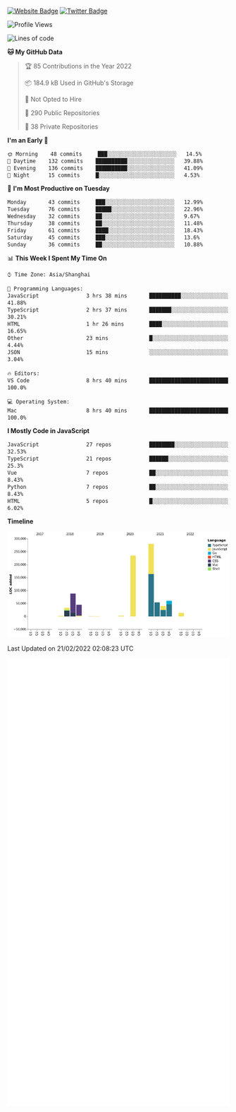 [![Website Badge](https://img.shields.io/badge/-caos.me-444444?style=flat&logo=Google-Chrome&logoColor=f2f2f2&link=https://caos.me)](https://caos.me)
[![Twitter Badge](https://img.shields.io/badge/-@caosbad-1da1f2?style=flat&labelColor=1ca0f1&logo=twitter&logoColor=white&link=https://twitter.com/caosbad)](https://twitter.com/caosbad)



<!--START_SECTION:waka-->
![Profile Views](http://img.shields.io/badge/Profile%20Views-9-blue)

![Lines of code](https://img.shields.io/badge/From%20Hello%20World%20I%27ve%20Written-856%20Thousand%20lines%20of%20code-blue)

**🐱 My GitHub Data** 

> 🏆 85 Contributions in the Year 2022
 > 
> 📦 184.9 kB Used in GitHub's Storage 
 > 
> 🚫 Not Opted to Hire
 > 
> 📜 290 Public Repositories 
 > 
> 🔑 38 Private Repositories  
 > 
**I'm an Early 🐤** 

```text
🌞 Morning    48 commits     ███░░░░░░░░░░░░░░░░░░░░░░   14.5% 
🌆 Daytime    132 commits    ██████████░░░░░░░░░░░░░░░   39.88% 
🌃 Evening    136 commits    ██████████░░░░░░░░░░░░░░░   41.09% 
🌙 Night      15 commits     █░░░░░░░░░░░░░░░░░░░░░░░░   4.53%

```
📅 **I'm Most Productive on Tuesday** 

```text
Monday       43 commits     ███░░░░░░░░░░░░░░░░░░░░░░   12.99% 
Tuesday      76 commits     █████░░░░░░░░░░░░░░░░░░░░   22.96% 
Wednesday    32 commits     ██░░░░░░░░░░░░░░░░░░░░░░░   9.67% 
Thursday     38 commits     ██░░░░░░░░░░░░░░░░░░░░░░░   11.48% 
Friday       61 commits     ████░░░░░░░░░░░░░░░░░░░░░   18.43% 
Saturday     45 commits     ███░░░░░░░░░░░░░░░░░░░░░░   13.6% 
Sunday       36 commits     ██░░░░░░░░░░░░░░░░░░░░░░░   10.88%

```


📊 **This Week I Spent My Time On** 

```text
⌚︎ Time Zone: Asia/Shanghai

💬 Programming Languages: 
JavaScript               3 hrs 38 mins       ██████████░░░░░░░░░░░░░░░   41.88% 
TypeScript               2 hrs 37 mins       ███████░░░░░░░░░░░░░░░░░░   30.21% 
HTML                     1 hr 26 mins        ████░░░░░░░░░░░░░░░░░░░░░   16.65% 
Other                    23 mins             █░░░░░░░░░░░░░░░░░░░░░░░░   4.44% 
JSON                     15 mins             ░░░░░░░░░░░░░░░░░░░░░░░░░   3.04%

🔥 Editors: 
VS Code                  8 hrs 40 mins       █████████████████████████   100.0%

💻 Operating System: 
Mac                      8 hrs 40 mins       █████████████████████████   100.0%

```

**I Mostly Code in JavaScript** 

```text
JavaScript               27 repos            ████████░░░░░░░░░░░░░░░░░   32.53% 
TypeScript               21 repos            ██████░░░░░░░░░░░░░░░░░░░   25.3% 
Vue                      7 repos             ██░░░░░░░░░░░░░░░░░░░░░░░   8.43% 
Python                   7 repos             ██░░░░░░░░░░░░░░░░░░░░░░░   8.43% 
HTML                     5 repos             █░░░░░░░░░░░░░░░░░░░░░░░░   6.02%

```


**Timeline**

![Chart not found](https://raw.githubusercontent.com/caosbad/caosbad/master/charts/bar_graph.png) 


 Last Updated on 21/02/2022 02:08:23 UTC
<!--END_SECTION:waka-->


![Metrics](https://github.com/caosbad/CaosBad/blob/master/github-metrics.svg)

